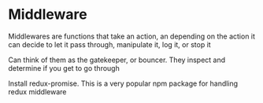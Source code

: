 # Middleware

Middlewares are functions that take an action, an depending on the action it can decide to let it pass through, manipulate it, log it, or stop it

Can think of them as the gatekeeper, or bouncer. They inspect and determine if you get to go through

Install redux-promise. This is a very popular npm package for handling redux middleware

